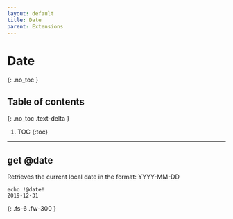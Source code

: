 ```yaml
---
layout: default
title: Date
parent: Extensions
---
```


# Date
{: .no_toc }

## Table of contents
{: .no_toc .text-delta }

1. TOC
{:toc}

---

## get @date
Retrieves the current local date in the format: YYYY-MM-DD

```
echo !@date!
2019-12-31
```

{: .fs-6 .fw-300 }
